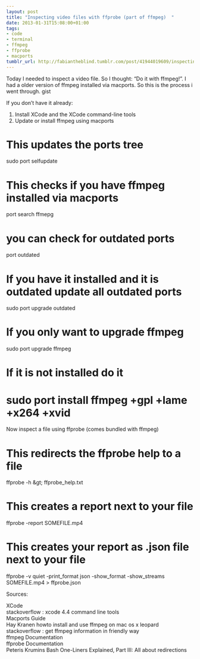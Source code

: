 ```yaml
---
layout: post
title: "Inspecting video files with ffprobe (part of ffmpeg)  "
date: 2013-01-31T15:08:00+01:00
tags:
- code
- terminal
- ffmpeg
- ffprobe
- macports
tumblr_url: http://fabiantheblind.tumblr.com/post/41944019609/inspecting-video-files-with-ffprobe-part-of-ffmpeg
---
```

Today I needed to inspect a video file. So I thought: “Do it with ffmpeg!”. I had a older version of ffmpeg installed via macports. So this is the process i went through. gist

If you don’t have it already:
1. Install XCode and the XCode command-line tools
2. Update or install ffmpeg using macports

# This updates the ports tree
sudo port selfupdate  

# This checks if you have ffmpeg installed via macports  
port search ffmepg  

# you can check for outdated ports  
port outdated  

# If you have it installed and it is outdated update all outdated ports
sudo port upgrade outdated  

# If you only want to upgrade ffmpeg
sudo port upgrade ffmpeg

# If it is not installed do it  
# sudo port install ffmpeg +gpl +lame +x264 +xvid  


Now inspect a file using ffprobe (comes bundled with ffmpeg)

# This redirects the ffprobe help to a file
ffprobe -h \&gt; ffprobe_help.txt

# This creates a report next to your file  
ffprobe -report SOMEFILE.mp4  

# This creates your report as .json file next to your file
ffprobe -v quiet -print_format json -show_format -show_streams SOMEFILE.mp4 &gt; ffprobe.json


Sources:

XCode  
stackoverflow : xcode 4.4 command line tools  
Macports Guide  
Hay Kranen howto install and use ffmpeg on mac os x leopard  
stackoverflow : get ffmpeg information in friendly way  
ffmpeg Documentation  
ffprobe Documentation  
Peteris Krumins Bash One-Liners Explained, Part III: All about redirections
